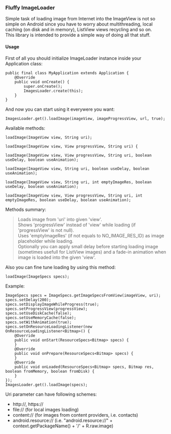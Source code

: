 ### Fluffy ImageLoader ###

Simple task of loading image from Internet into the ImageView is not so simple on Android since you have to worry about multithreading, local caching (on disk and in memory), ListView views recycling and so on.  
This library is intended to provide a simple way of doing all that stuff.

#### Usage ####

First of all you should initialize ImageLoader instance inside your Application class:

    public final class MyApplication extends Application {
        @Override
        public void onCreate() {
            super.onCreate();
            ImagesLoader.create(this);
        }
    }

And now you can start using it everywere you want:

    ImagesLoader.get().loadImage(imageView, imageProgressView, url, true);

Available methods:

    loadImage(ImageView view, String uri);

    loadImage(ImageView view, View progressView, String uri) {

    loadImage(ImageView view, View progressView, String uri, boolean useDelay, boolean useAnimation);

    loadImage(ImageView view, String uri, boolean useDelay, boolean useAnimation);

    loadImage(ImageView view, String uri, int emptyImageRes, boolean useDelay, boolean useAnimation);

    loadImage(ImageView view, View progressView, String uri, int emptyImageRes, boolean useDelay, boolean useAnimation);

Methods summary:

> Loads image from 'uri' into given 'view'.  
> Shows 'progressView' instead of 'view' while loading (if 'progressView' is not null).  
> Uses 'emptyImageRes' (if not equals to NO_IMAGE_RES_ID) as image placeholder while loading.  
> Optionally you can apply small delay before starting loading image (sometimes usefull for ListView images) and a fade-in animation when image is loaded into the given 'view'.

Also you can fine tune loading by using this method:

    loadImage(ImageSpecs specs);

Example:

    ImageSpecs specs = ImageSpecs.getImageSpecsFromView(imageView, uri);
    specs.setDelay(200);
    specs.setDisplayImageWhileProgress(true);
    specs.setProgressView(progressView);
    specs.setUseDiskCache(false);
    specs.setUseMemoryCache(false);
    specs.setWithAnimation(true);
    specs.setOnResourceLoadingListener(new OnResourceLoadingListener<Bitmap>() {
        @Override
        public void onStart(ResourceSpecs<Bitmap> specs) {
        }
        @Override
        public void onPrepare(ResourceSpecs<Bitmap> specs) {
        }
        @Override
        public void onLoaded(ResourceSpecs<Bitmap> specs, Bitmap res, boolean fromMemory, boolean fromDisk) {
        }
    });
    ImagesLoader.get().loadImage(specs);

Uri parameter can have following schemes:  
* http://, https://
* file:// (for local images loading)
* content:// (for images from content providers, i.e. contacts)
* android.resource:// (i.e. "android.resource://" + context.getPackageName() + '/' + R.raw.image)

